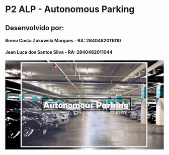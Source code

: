 # P2 ALP - Autonomous Parking
## Desenvolvido por: 
#### Breno Costa Zukowski Marques - RA: 2840482011010
#### Jean Luca dos Santos Silva - RA: 2840482011044


![Autonomous](https://github.com/brenozuko/NP2ALP_AutonomousParking/blob/master/autonomous-parking.jpg)
